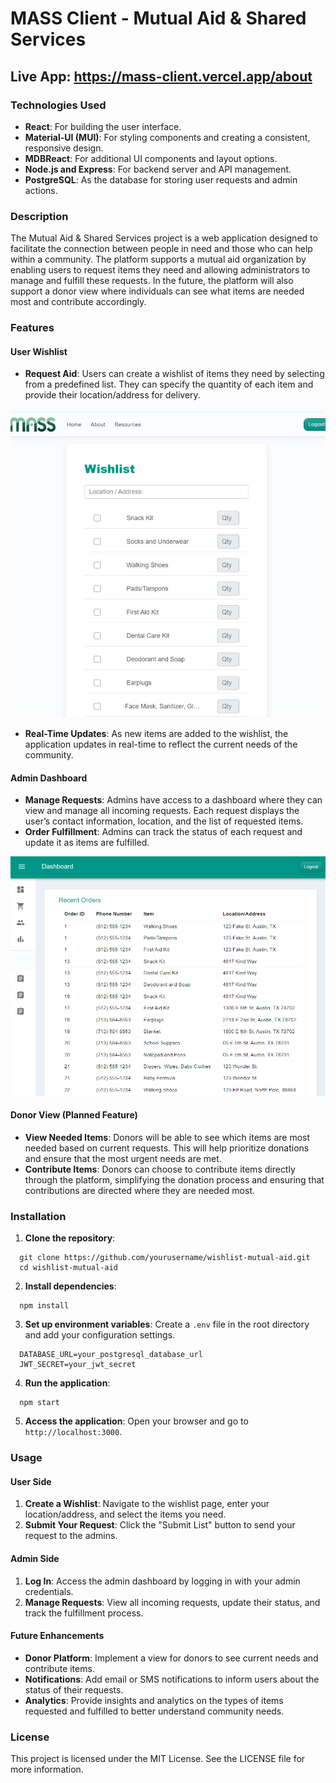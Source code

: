 # MASS Client - Mutual Aid & Shared Services

## Live App: https://mass-client.vercel.app/about

### Technologies Used
- **React**: For building the user interface.
- **Material-UI (MUI)**: For styling components and creating a consistent, responsive design.
- **MDBReact**: For additional UI components and layout options.
- **Node.js and Express**: For backend server and API management.
- **PostgreSQL**: As the database for storing user requests and admin actions.

### Description

The Mutual Aid & Shared Services project is a web application designed to facilitate the connection between people in need and those who can help within a community. The platform supports a mutual aid organization by enabling users to request items they need and allowing administrators to manage and fulfill these requests. In the future, the platform will also support a donor view where individuals can see what items are needed most and contribute accordingly.

### Features
#### User Wishlist
- **Request Aid**: Users can create a wishlist of items they need by selecting from a predefined list. They can specify the quantity of each item and provide their location/address for delivery.
<img src="public\images\home.png" />

- **Real-Time Updates**: As new items are added to the wishlist, the application updates in real-time to reflect the current needs of the community.
#### Admin Dashboard
- **Manage Requests**: Admins have access to a dashboard where they can view and manage all incoming requests. Each request displays the user’s contact information, location, and the list of requested items.
- **Order Fulfillment**: Admins can track the status of each request and update it as items are fulfilled.
<img src="public\images\admin.png" />

#### Donor View (Planned Feature)
- **View Needed Items**: Donors will be able to see which items are most needed based on current requests. This will help prioritize donations and ensure that the most urgent needs are met.
- **Contribute Items**: Donors can choose to contribute items directly through the platform, simplifying the donation process and ensuring that contributions are directed where they are needed most.

### Installation

1. **Clone the repository**:
```
  git clone https://github.com/yourusername/wishlist-mutual-aid.git
  cd wishlist-mutual-aid
```

2. **Install dependencies**:
```
  npm install
```
3. **Set up environment variables**: Create a `.env` file in the root directory and add your configuration settings.
```
  DATABASE_URL=your_postgresql_database_url
  JWT_SECRET=your_jwt_secret
```
4. **Run the application**:
```
  npm start
```
5. **Access the application**: Open your browser and go to `http://localhost:3000`.

### Usage
#### User Side
1. **Create a Wishlist**: Navigate to the wishlist page, enter your location/address, and select the items you need.
2. **Submit Your Request**: Click the "Submit List" button to send your request to the admins.
#### Admin Side
1. **Log In**: Access the admin dashboard by logging in with your admin credentials.
2. **Manage Requests**: View all incoming requests, update their status, and track the fulfillment process.
#### Future Enhancements
- **Donor Platform**: Implement a view for donors to see current needs and contribute items.
- **Notifications**: Add email or SMS notifications to inform users about the status of their requests.
- **Analytics**: Provide insights and analytics on the types of items requested and fulfilled to better understand community needs.

### License
This project is licensed under the MIT License. See the LICENSE file for more information.